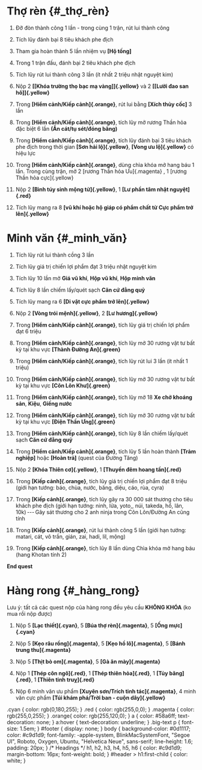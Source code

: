 # Thợ rèn {#_thợ_rèn}

1.  Đỡ đòn thành công 1 lần - trong cùng 1 trận, rút lui thành công

2.  Tích lũy đánh bại 8 tiêu khách phe địch

3.  Tham gia hoàn thành 5 lần nhiệm vụ **\[Hộ tống\]**

4.  Trong 1 trận đấu, đánh bại 2 tiêu khách phe địch

5.  Tích lũy rút lui thành công 3 lần (ít nhất 2 triệu nhật nguyệt kim)

6.  Nộp 2 **[\[Khóa trường thọ bạc mạ vàng\]]{.yellow}** và 2 **[\[Lưỡi
    đao san hô\]]{.yellow}**

7.  Trong **[Hiểm cảnh/Kiếp cảnh]{.orange}**, rút lui bằng **\[Xích thủy
    cốc\]** 3 lần

8.  Trong **[Hiểm cảnh/Kiếp cảnh]{.orange}**, tích lũy mở rương Thần hỏa
    đặc biệt 6 lần **(Ẩn cát/tụ sét/đóng băng)**

9.  Trong **[Hiểm cảnh/Kiếp cảnh]{.orange}**, tích lũy đánh bại 3 tiêu
    khách phe địch trong thời gian **[Sơn hải lộ]{.yellow}**, **[Vong ưu
    lộ]{.yellow}** có hiệu lực

10. Trong **[Hiểm cảnh/Kiếp cảnh]{.orange}**, dùng chìa khóa mở hang báu
    1 lần. Trong cùng trận, mở 2 [rương Thần hỏa Ưu]{.magenta} , 1
    [rương Thần hỏa cực]{.yellow}

11. Nộp 2 **[Bình túy sinh mộng tử]{.yellow}**, 1 **[Lư phần tâm nhật
    nguyệt]{.red}**

12. Tích lũy mang ra 8 **[vũ khí hoặc hộ giáp có phẩm chất từ Cực phẩm
    trở lên]{.yellow}**

# Minh văn {#_minh_văn}

1.  Tích lũy rút lui thành cồng 3 lần

2.  Tích lũy giá trị chiến lợi phẩm đạt 3 triệu nhật nguyệt kim

3.  Tích lũy 10 lần mở **Giá vũ khí**, **Hộp vũ khí**, **Hộp minh văn**

4.  Tích lũy 8 lần chiếm lấy/quét sạch **Căn cứ đằng quỷ**

5.  Tích lũy mang ra 6 **[Di vật cực phẩm trở lên]{.yellow}**

6.  Nộp 2 **[Vòng trói mệnh]{.yellow}**, 2 **[Lư hương]{.yellow}**

7.  Trong **[Hiểm cảnh/Kiếp cảnh]{.orange}**, tích lũy giá trị chiến lợi
    phẩm đạt 6 triệu

8.  Trong **[Hiểm cảnh/Kiếp cảnh]{.orange}**, tích lũy mở 30 rương vật
    tư bất kỳ tại khu vực **[Thành Đường An]{.green}**

9.  Trong **[Hiểm cảnh/Kiếp cảnh]{.orange}**, tích lũy rút lui 3 lần (ít
    nhất 1 triệu)

10. Trong **[Hiểm cảnh/Kiếp cảnh]{.orange}**, tích lũy mở 30 rương vật
    tư bất kỳ tại khu vực **[Côn Lôn Khư]{.green}**

11. Trong **[Hiểm cảnh/Kiếp cảnh]{.orange}**, tích lũy mở 18 **Xe chở
    khoáng sản**, **Kiệu**, **Giếng nước**

12. Trong **[Hiểm cảnh/Kiếp cảnh]{.orange}**, tích lũy mở 30 rương vật
    tư bất kỳ tại khu vực **[Điện Thần Ưng]{.green}**

13. Trong **[Hiểm cảnh/Kiếp cảnh]{.orange}**, tích lũy 8 lần chiếm
    lấy/quét sạch **Căn cứ đằng quỷ**

14. Trong **[Hiểm cảnh/Kiếp cảnh]{.orange}**, tích lũy 5 lần hoàn thành
    **\[Trảm nghiệp\]** hoặc **\[Hoàn trả\]** (quest của Đường Tăng)

15. Nộp 2 **[Khóa Thiên cơ]{.yellow}**, 1 **[Thuyền đêm hoang
    tần]{.red}**

16. Trong **[Kiếp cảnh]{.orange}**, tích lũy giá trị chiến lợi phẩm đạt
    8 triệu (giới hạn tướng: báo, chùa, nước, băng, diệu, cáo, rùa,
    cyra)

17. Trong **[Kiếp cảnh]{.orange}**, tích lũy gây ra 30 000 sát thương
    cho tiêu khách phe địch (giới hạn tướng: ninh, lửa, yoto,, núi,
    takeda, hổ, lân, 10k) --- Gây sát thương cho 2 anh ninja trong Côn
    Lôn/Đường An cũng tính

18. Trong **[Kiếp cảnh]{.orange}**, rút lui thành công 5 lần (giới hạn
    tướng: matari, cát, vô trần, gián, zai, hadi, lil, mộng)

19. Trong **[Kiếp cảnh]{.orange}**, tích lũy 8 lần dùng Chìa khóa mở
    hang báu (hang Khotan tính 2)

**End quest**

# Hàng rong {#_hàng_rong}

Lưu ý: tất cả các quest nộp của hàng rong đều yêu cầu **KHÔNG KHÓA** (ko
mua rồi nộp được)

1.  Nộp 5 **[Lạc thiết]{.cyan}**, 5 **[Búa thợ rèn]{.magenta}**, 5
    **[Ống mực]{.cyan}**

2.  Nộp 5 **[Kẹo râu rồng]{.magenta}**, 5 **[Kẹo hồ lô]{.magenta}**, 5
    **[Bánh trung thu]{.magenta}**

3.  Nộp 5 **[Thịt bò om]{.magenta}**, 5 **[Gà ăn mày]{.magenta}**

4.  Nộp 1 **[Thép côn ngô]{.red}**, 1 **[Thép thiên hỏa]{.red}**, 1
    **[Tủy băng]{.red}**, 1 **[Thiên tinh truỵ]{.red}**

5.  Nộp 6 minh văn ưu phẩm **[Xuyên sơn/Trích tinh tác]{.magenta}**, 4
    minh văn cực phẩm **[Túi khám phá/Trời ban - cuộn dây]{.yellow}**

.cyan { color: rgb(0,180,255); } .red { color: rgb(255,0,0); } .magenta
{ color: rgb(255,0,255); } .orange{ color: rgb(255,120,0); } a { color:
#58a6ff; text-decoration: none; } a:hover { text-decoration: underline;
} .big-text p { font-size: 1.5em; } #footer { display: none; } body {
background-color: #0d1117; color: #c9d1d9; font-family: -apple-system,
BlinkMacSystemFont, \"Segoe UI\", Roboto, Oxygen, Ubuntu, \"Helvetica
Neue\", sans-serif; line-height: 1.6; padding: 20px; } /\* Headings \*/
h1, h2, h3, h4, h5, h6 { color: #c9d1d9; margin-bottom: 16px;
font-weight: bold; } #header \> h1:first-child { color: white; }
